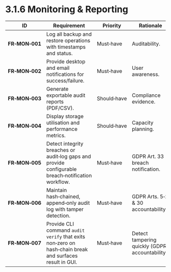 # 3.1.6 Monitoring &amp; Reporting

| ID             | Requirement                                                                                            | Priority    | Rationale                                       |
|----------------|--------------------------------------------------------------------------------------------------------|-------------|-------------------------------------------------|
| <a id="frMon001">**FR‑MON‑001**</a> | Log all backup and restore operations with timestamps and status.                                      | Must‑have   | Auditability.                                   |
| <a id="frMon002">**FR‑MON‑002**</a> | Provide desktop and email notifications for success/failure.                                           | Must‑have   | User awareness.                                 |
| <a id="frMon003">**FR‑MON‑003**</a> | Generate exportable audit reports (PDF/CSV).                                                           | Should‑have | Compliance evidence.                            |
| <a id="frMon004">**FR‑MON‑004**</a> | Display storage utilisation and performance metrics.                                                   | Should‑have | Capacity planning.                              |
| <a id="frMon005">**FR‑MON‑005**</a> | Detect integrity breaches or audit‑log gaps and provide configurable breach‑notification workflow.     | Must‑have   | GDPR Art. 33 breach notification.               |
| <a id="frMon006">**FR‑MON‑006**</a> | Maintain hash‑chained, append‑only audit log with tamper detection.                                    | Must‑have   | GDPR Arts. 5‑2 & 30 accountability.             |
| <a id="frMon007">**FR‑MON‑007**</a> | Provide CLI command `audit verify` that exits non‑zero on hash‑chain break and surfaces result in GUI. | Must‑have   | Detect tampering quickly (GDPR accountability). |